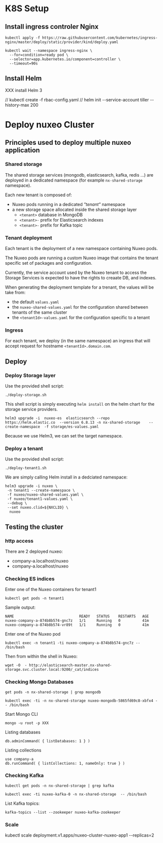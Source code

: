 
# K8S Setup 

## Install ingress controler Nginx

    kubectl apply -f https://raw.githubusercontent.com/kubernetes/ingress-nginx/master/deploy/static/provider/kind/deploy.yaml

	kubectl wait --namespace ingress-nginx \
	  --for=condition=ready pod \
	  --selector=app.kubernetes.io/component=controller \
	  --timeout=90s

## Install Helm

XXX install Helm 3

//    kubectl create -f rbac-config.yaml
//    helm init --service-account tiller --history-max 200

# Deploy nuxeo Cluster




## Principles used to deploy multiple nuxeo application

### Shared storage

The shared storage services (mongodb, elasticsearch, kafka, redis ...) are deployed in a dedicated namespace (for example `nx-shared-storage` namespace).

Each new tenant is composed of:

 - Nuxeo pods running in a dedicated *"tenant"* namespace 
 - a new storage space allocated inside the shared storage layer
    - `<tenant>` database in MongoDB
    - `<tenant>-` prefix for Elasticsearch indexes
    - `<tenant>-` prefix for Kafka topic

### Tenant deployment

Each tenant is the deployment of a new namespace containing Nuxeo pods.

The Nuxeo pods are running a custom Nuxeo image that contains the tenant specific set of packages and configuration.

Currently, the service account used by the Nuxeo tenant to access the Storage Services is expected to have the rights to creaate DB, and indexes.

When generating the deployment template for a trenant, the values will be take from:

 - the default `values.yaml`
 - the `nuxeo-shared-values.yaml` for the configuration shared between tenants of the same cluster
 - the `<tenantId>-values.yaml` for the configuration specific to a tenant
 
### Ingress

For each tenant, we deploy (in the same namespace) an ingress that will accept request for hostname `<tenantId>.domain.com`. 

## Deploy 

### Deploy Storage layer

Use the provided shell script:

    ./deploy-storage.sh

This shell script is simply executing `helm install` on the helm chart for the storage service providers.

    helm3 upgrade -i  nuxeo-es  elasticsearch --repo https://helm.elastic.co  --version 6.8.13 -n nx-shared-storage    --create-namespace  -f storage/es-values.yaml 

Because we use Helm3, we can set the target namespace.

### Deploy a tenant

Use the provided shell script:

    ./deploy-tenant1.sh

We are simply calling Helm install in a dedciated namespace:

    helm3 upgrade -i nuxeo \
     -n tenant1 --create-namespace \
	 -f nuxeo/nuxeo-shared-values.yaml \
	 -f nuxeo/tenant1-values.yaml \
	 --debug \
	 --set nuxeo.clid=${NXCLID} \
	  nuxeo

## Testing the cluster

### http access

There are 2 deployed nuxeo:

 - company-a.localhost/nuxeo
 - company-a.localhost/nuxeo
 
### Checking ES indices

Enter one of the Nuxeo containers for tenant1

    kubectl get pods -n tenant1

Sample output:

    NAME                              READY   STATUS    RESTARTS   AGE
    nuxeo-company-a-874b8b574-gnc7z   1/1     Running   0          41m
    nuxeo-company-a-874b8b574-vr89t   1/1     Running   0          41m

Enter one of the Nuxeo pod

    kubectl exec -n tenant1 -ti nuxeo-company-a-874b8b574-gnc7z -- /bin/bash

Then from within the shell in Nuxeo:

	wget -O  - http://elasticsearch-master.nx-shared-storage.svc.cluster.local:9200/_cat/indices
    

### Checking Mongo Databases

    get pods -n nx-shared-storage | grep mongodb

	kubectl exec -ti -n nx-shared-storage nuxeo-mongodb-5865fd69c8-xbfx4 -- /bin/bash

Start Mongo CLI

    mongo -u root -p XXX

Listing databases

    db.adminCommand( { listDatabases: 1 } )

Listing collections

    use company-a
    db.runCommand( { listCollections: 1, nameOnly: true } )

### Checking Kafka

    kubectl get pods -n nx-shared-storage | grep kafka

    kubectl exec -ti nuxeo-kafka-0 -n nx-shared-storage  -- /bin/bash

List Kafka topics:

    kafka-topics --list --zookeeper nuxeo-kafka-zookeeper

### Scale

kubectl scale deployment.v1.apps/nuxeo-cluster-nuxeo-app1 --replicas=2



